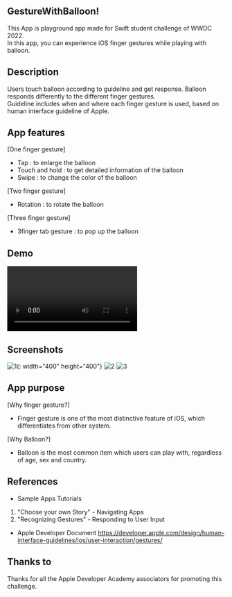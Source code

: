 ## GestureWithBalloon!

This App is playground app made for Swift student challenge of WWDC 2022.   
In this app, you can experience iOS finger gestures while playing with balloon.

## Description
Users touch balloon according to guideline and get response.
Balloon responds differently to the different finger gestures.    
Guideline includes when and where each finger gesture is used, based on human interface guideline of Apple.

## App features
[One finger gesture]
- Tap : to enlarge the balloon
- Touch and hold : to get detailed information of the balloon
- Swipe : to change the color of the balloon

[Two finger gesture]
- Rotation : to rotate the balloon

[Three finger gesture]
- 3finger tab gesture : to pop up the balloon

## Demo
![Demo](https://user-images.githubusercontent.com/103009135/167303831-9beb5c36-59c3-405e-814e-5104c1ff9719.mov)

## Screenshots
![1](https://user-images.githubusercontent.com/103009135/167303838-41ccea86-0011-4ccf-829e-3a5d421350da.png){: width="400" height="400"}
![2](https://user-images.githubusercontent.com/103009135/167303841-f27f6496-f224-4290-88e4-688805f9b8c2.png)
![3](https://user-images.githubusercontent.com/103009135/167303843-69d0858f-20b0-40af-87e0-cab20ca66c0e.png)

## App purpose
[Why finger gesture?]
- Finger gesture is one of the most distinctive feature of iOS, which differentiates from other system.

[Why Balloon?]
- Balloon is the most common item which users can play with, regardless of age, sex and country.

## References

- Sample Apps Tutorials
1. "Choose your own Story" - Navigating Apps
2. "Recognizing Gestures" - Responding to User Input

- Apple Developer Document 
https://developer.apple.com/design/human-interface-guidelines/ios/user-interaction/gestures/ 


## Thanks to
Thanks for all the Apple Developer Academy associators for promoting this challenge. 
